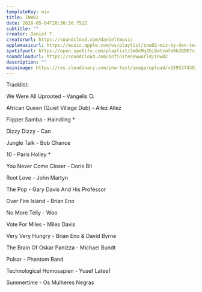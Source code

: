 ```yaml
---
templateKey: mix
title: INW02
date: 2020-05-04T20:30:50.752Z
subtitle: ""
creator: Daniel T.
creatorurl: https://soundcloud.com/danieltmusic
applemusicurl: https://music.apple.com/us/playlist/inw02-mix-by-dan-terndrup/pl.u-keNvH79GPvM
spotifyurl: https://open.spotify.com/playlist/3mDnMqZbi8wtxmfe9h2QDK?si=XBqhWoNUSFi74oZvvwqSeQ
soundcloudurl: https://soundcloud.com/infinitenewworld/inw02
description: ""
mainimage: https://res.cloudinary.com/inw-test/image/upload/v1595374391/inw-test-site/5f177b3707e0135224d84bb5.png
---
```

Tracklist:

We Were All Uprooted - Vangelis O.

African Queen (Quiet Village Dub) - Allez Allez

Flipper Samba - Haindling *

Dizzy Dizzy - Can

Jungle Talk - Bob Chance

10 - Paris Holley *

You Never Come Closer - Doris Bit

Root Love - John Martyn

The Pop - Gary Davis And His Professor

Over Fire Island - Brian Eno

No More Telly - Woo

Vote For Miles - Miles Davis

Very Very Hungry - Brian Eno & David Byrne

The Brain Of Oskar Panizza - Michael Bundt

Pulsar - Phantom Band

Technological Homosapien - Yusef Lateef

Summertime - Os Mulheres Negras
